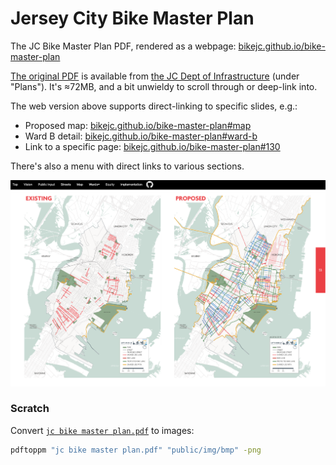 # Jersey City Bike Master Plan
The JC Bike Master Plan PDF, rendered as a webpage: [bikejc.github.io/bike-master-plan](https://bikejc.github.io/bike-master-plan)

[The original PDF][JC Bike Master Plan PDF] is available from [the JC Dept of Infrastructure](https://www.jerseycitynj.gov/cityhall/infrastructure) (under "Plans"). It's ≈72MB, and a bit unwieldy to scroll through or deep-link into.

The web version above supports direct-linking to specific slides, e.g.:
- Proposed map: [bikejc.github.io/bike-master-plan#map](https://bikejc.github.io/bike-master-plan#map)
- Ward B detail: [bikejc.github.io/bike-master-plan#ward-b](https://bikejc.github.io/bike-master-plan#ward-b)
- Link to a specific page: [bikejc.github.io/bike-master-plan#130](https://bikejc.github.io/bike-master-plan#130)

There's also a menu with direct links to various sections.

![](bmp-map-screenshot.png)

### Scratch
Convert [`jc bike master plan.pdf`](jc%20bike%20master%20plan.pdf) to images:
```bash
pdftoppm "jc bike master plan.pdf" "public/img/bmp" -png
```

[JC Bike Master Plan PDF]: https://cdn5-hosted.civiclive.com/UserFiles/Servers/Server_6189660/File/Community/Transportation/LetsRideJCMasterPlan-FinalDraft%206.16.19_09_30.pdf
